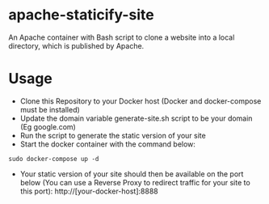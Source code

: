 # apache-staticify-site

An Apache container with Bash script to clone a website into a local directory, which is published by Apache.

# Usage

* Clone this Repository to your Docker host (Docker and docker-compose must be installed)
* Update the domain variable generate-site.sh script to be your domain (Eg google.com)
* Run the script to generate the static version of your site
* Start the docker container with the command below:
```
sudo docker-compose up -d
```
* Your static version of your site should then be available on the port below (You can use a Reverse Proxy to redirect traffic for your site to this port):
http://[your-docker-host]:8888
